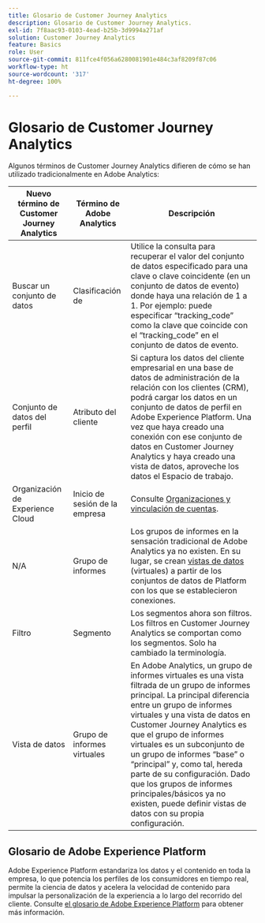 ```yaml
---
title: Glosario de Customer Journey Analytics
description: Glosario de Customer Journey Analytics.
exl-id: 7f8aac93-0103-4ead-b25b-3d9994a271af
solution: Customer Journey Analytics
feature: Basics
role: User
source-git-commit: 811fce4f056a6280081901e484c3af8209f87c06
workflow-type: ht
source-wordcount: '317'
ht-degree: 100%

---
```


# Glosario de Customer Journey Analytics

Algunos términos de Customer Journey Analytics difieren de cómo se han utilizado tradicionalmente en Adobe Analytics:

| Nuevo término de Customer Journey Analytics | Término de Adobe Analytics | Descripción |
| --- | --- | --- |
| Buscar un conjunto de datos | Clasificación de | Utilice la consulta para recuperar el valor del conjunto de datos especificado para una clave o clave coincidente (en un conjunto de datos de evento) donde haya una relación de 1 a 1. Por ejemplo: puede especificar “tracking_code” como la clave que coincide con el “tracking_code” en el conjunto de datos de evento. |
| Conjunto de datos del perfil | Atributo del cliente | Si captura los datos del cliente empresarial en una base de datos de administración de la relación con los clientes (CRM), podrá cargar los datos en un conjunto de datos de perfil en Adobe Experience Platform. Una vez que haya creado una conexión con ese conjunto de datos en Customer Journey Analytics y haya creado una vista de datos, aproveche los datos el Espacio de trabajo. |
| Organización de Experience Cloud | Inicio de sesión de la empresa | Consulte [Organizaciones y vinculación de cuentas](https://experienceleague.adobe.com/docs/core-services/interface/manage-users-and-products/organizations.html?lang=es#topic_C31CB834F109465A82ED57FF0563B3F1). |
| N/A | Grupo de informes | Los grupos de informes en la sensación tradicional de Adobe Analytics ya no existen. En su lugar, se crean [vistas de datos](/help/data-views/create-dataview.md) (virtuales) a partir de los conjuntos de datos de Platform con los que se establecieron conexiones. |
| Filtro | Segmento | Los segmentos ahora son filtros. Los filtros en Customer Journey Analytics se comportan como los segmentos. Solo ha cambiado la terminología. |
| Vista de datos | Grupo de informes virtuales | En Adobe Analytics, un grupo de informes virtuales es una vista filtrada de un grupo de informes principal. La principal diferencia entre un grupo de informes virtuales y una vista de datos en Customer Journey Analytics es que el grupo de informes virtuales es un subconjunto de un grupo de informes “base” o “principal” y, como tal, hereda parte de su configuración. Dado que los grupos de informes principales/básicos ya no existen, puede definir vistas de datos con su propia configuración. |

## Glosario de Adobe Experience Platform

Adobe Experience Platform estandariza los datos y el contenido en toda la empresa, lo que potencia los perfiles de los consumidores en tiempo real, permite la ciencia de datos y acelera la velocidad de contenido para impulsar la personalización de la experiencia a lo largo del recorrido del cliente.
Consulte [el glosario de Adobe Experience Platform](https://experienceleague.adobe.com/docs/experience-platform/landing/glossary.html?lang=es) para obtener más información.
